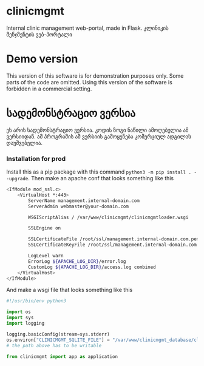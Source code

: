 # clinicmgmt
Internal clinic management web-portal, made in Flask.
კლინიკის მენჯმენტის ვებ-პორტალი

# Demo version
This version of this software is for demonstration purposes only. Some parts of the code are omitted.
Using this version of the software is forbidden in a commercial setting.

# სადემონსტრაციო ვერსია
ეს არის სადემონსტრაციო ვერსია. კოდის ზოგი ნაწილი ამოღებულია ამ ვერსიიდან.
ამ პროგრამის ამ ვერსიის გამოყენება კომერციულ ადგილას დაუშვებელია.

### Installation for prod
Install this as a pip package with this command `python3 -m pip install . --upgrade`.
Then make an apache conf that looks something like this
```bash
<IfModule mod_ssl.c>
    <VirtualHost *:443>
        ServerName management.internal-domain.com
        ServerAdmin webmaster@your-domain.com

        WSGIScriptAlias / /var/www/clinicmgmt/clinicmgmtloader.wsgi

        SSLEngine on

        SSLCertificateFile /root/ssl/management.internal-domain.com.pem
        SSLCertificateKeyFile /root/ssl/management.internal-domain.com.key

        LogLevel warn
        ErrorLog ${APACHE_LOG_DIR}/error.log
        CustomLog ${APACHE_LOG_DIR}/access.log combined
    </VirtualHost>
</IfModule>
```
And make a wsgi file that looks something like this
```python
#!/usr/bin/env python3

import os
import sys
import logging

logging.basicConfig(stream=sys.stderr)
os.environ["CLINICMGMT_SQLITE_FILE"] = "/var/www/clinicmgmt_database/clinicmgmt.sqlite3"
# the path above has to be writable

from clinicmgmt import app as application

```
